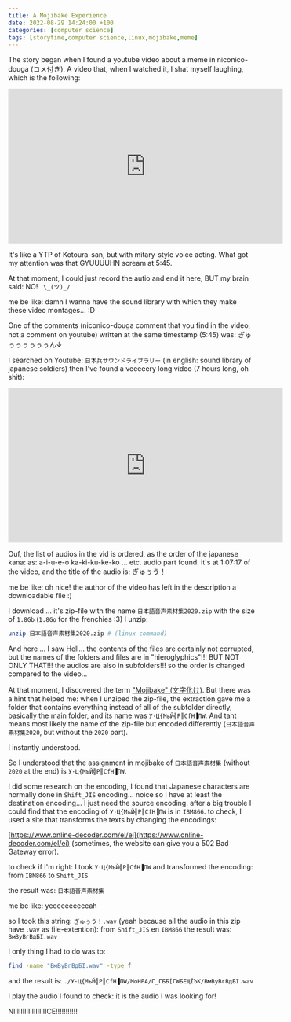 ```yaml
---
title: A Mojibake Experience
date: 2022-08-29 14:24:00 +100
categories: [computer science]
tags: [storytime,computer science,linux,mojibake,meme]
---
```


The story began when I found a youtube video about a meme in niconico-douga (コメ付き).
A video that, when I watched it, I shat myself laughing, which is the following:

<iframe width="560" height="315" src="https://www.youtube.com/embed/LciNOuifV5o" title="YouTube video player" frameborder="0" allow="accelerometer; autoplay; clipboard-write; encrypted-media; gyroscope; picture-in-picture" allowfullscreen></iframe>

It's like a YTP of Kotoura-san, but with mitary-style voice acting.
What got my attention was that GYUUUUHN scream at 5:45.

At that moment, I could just record the autio and end it here, BUT my brain said: NO!
`¯\_(ツ)_/¯`

me be like: damn I wanna have the sound library with which they make these video montages... :D

One of the comments (niconico-douga comment that you find in the video, not a comment on youtube) written at the same timestamp (5:45) was: ぎゅぅぅぅぅぅぅん↓

I searched on Youtube: `日本兵サウンドライブラリー` (in english: sound library of japanese soldiers)
then I've found a veeeeery long video (7 hours long, oh shit):

<iframe width="560" height="315" src="https://www.youtube.com/embed/b9weLXVrEkI" title="YouTube video player" frameborder="0" allow="accelerometer; autoplay; clipboard-write; encrypted-media; gyroscope; picture-in-picture" allowfullscreen></iframe>

Ouf, the list of audios in the vid is ordered, as the order of the japanese kana:
as: a-i-u-e-o ka-ki-ku-ke-ko ... etc.
audio part found: it's at 1:07:17 of the video, and the title of the audio is: ぎゅぅう！

me be like: oh nice! the author of the video has left in the description a downloadable file :)


I download ... it's zip-file with the name `日本語音声素材集2020.zip` with the size of `1.8Gb`
(`1.8Go` for the frenchies :3)
I unzip:

```bash
unzip 日本語音声素材集2020.zip # (linux command)
```

And here ... I saw Hell... the contents of the files are certainly not corrupted, but the names of the folders and files are in "hieroglyphics"!!! BUT NOT ONLY THAT!!! the audios are also in subfolders!!! so the order is changed compared to the video...

At that moment, I discovered the term ["Mojibake" (文字化け)](https://en.wikipedia.org/wiki/Mojibake).
But there was a hint that helped me: when I unziped the zip-file, the extraction gave me a folder that contains everything instead of all of the subfolder directly, basically the main folder, and its name was `У·Ц{МъЙ╣Р║СfН▐ПW`. And taht means most likely the name of the zip-file but encoded differently (`日本語音声素材集2020`, but without the `2020` part).

I instantly understood.

So I understood that the assignment in mojibake of `日本語音声素材集` (without `2020` at the end) is `У·Ц{МъЙ╣Р║СfН▐ПW`.

I did some research on the encoding, I found that Japanese characters are normally done in `Shift_JIS` encoding... noice so I have at least the destination encoding... I just need the source encoding.
after a big trouble I could find that the encoding of `У·Ц{МъЙ╣Р║СfН▐ПW` is in `IBM866`.
to check, I used a site that transforms the texts by changing the encodings:

[https://www.online-decoder.com/el/ei](https://www.online-decoder.com/el/ei)
(sometimes, the website can give you a 502 Bad Gateway error).

to check if I'm right: I took `У·Ц{МъЙ╣Р║СfН▐ПW` and transformed the encoding:
from `IBM866` to `Shift_JIS`

the result was: `日本語音声素材集`

me be like: yeeeeeeeeeeah

so I took this string: `ぎゅぅう！.wav` (yeah because all the audio in this zip have `.wav` as file-extention):
from `Shift_JIS` en `IBM866`
the result was: `ВмВуВгВдБI.wav`

I only thing I had to do was to:

```bash
find -name "ВмВуВгВдБI.wav" -type f
```

and the result is:
`./У·Ц{МъЙ╣Р║СfН▐ПW/MoHPA/Г_ГББ[ГWБEЩЇЪK/ВмВуВгВдБI.wav`

I play the audio I found to check: it is the audio I was looking for!

NIIIIIIIIIIIIIIIIIICE!!!!!!!!!!!
